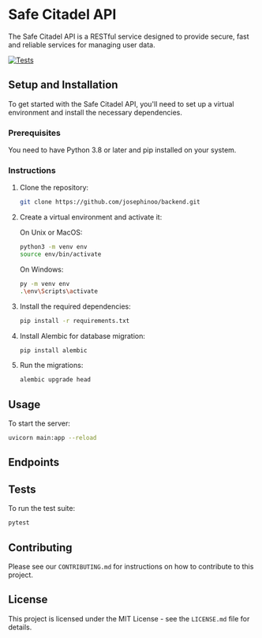 # Safe Citadel API

The Safe Citadel API is a RESTful service designed to provide secure, fast and reliable services for managing user data.

[![Tests](https://github.com/josephinoo/backend/actions/workflows/pytest.yml/badge.svg)](https://github.com/josephinoo/backend/actions/workflows/pytest.yml)


## Setup and Installation

To get started with the Safe Citadel API, you'll need to set up a virtual environment and install the necessary dependencies.

### Prerequisites

You need to have Python 3.8 or later and pip installed on your system.

### Instructions

1. Clone the repository:

    ```bash
    git clone https://github.com/josephinoo/backend.git
    ```

2. Create a virtual environment and activate it:

    On Unix or MacOS:

    ```bash
    python3 -m venv env
    source env/bin/activate
    ```

    On Windows:

    ```bash
    py -m venv env
    .\env\Scripts\activate
    ```

3. Install the required dependencies:

    ```bash
    pip install -r requirements.txt
    ```

4. Install Alembic for database migration:

    ```bash
    pip install alembic
    ```

5. Run the migrations:

    ```bash
    alembic upgrade head
    ```

## Usage

To start the server:

```bash
uvicorn main:app --reload
```

## Endpoints


## Tests

To run the test suite:

```bash
pytest
```

## Contributing

Please see our `CONTRIBUTING.md` for instructions on how to contribute to this project.

## License

This project is licensed under the MIT License - see the `LICENSE.md` file for details.
